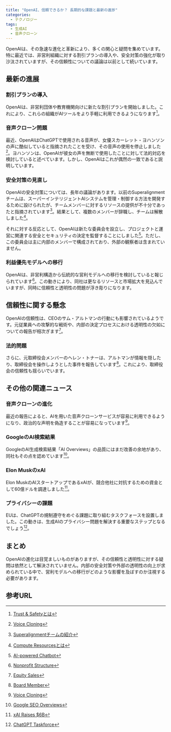 ```yaml
---
title: "OpenAI、信頼できるか？ 長期的な課題と最新の進捗"
categories:
  - テクノロジー
tags:
  - 生成AI
  - 音声クローン
---
```

OpenAIは、その急速な進化と革新により、多くの関心と疑問を集めています。特に最近では、非営利組織に対する割引プランの導入や、安全対策の強化が取り沙汰されていますが、その信頼性についての議論は以前として続いています。

## 最新の進展

### 割引プランの導入

OpenAIは、非営利団体や教育機関向けに新たな割引プランを開始しました。これにより、これらの組織がAIツールをより手軽に利用できるようになります[^1]。

### 音声クローン問題

最近、OpenAIはChatGPTで使用される音声が、女優スカーレット・ヨハンソンの声に酷似していると指摘されたことを受け、その音声の使用を停止しました[^2]。ヨハンソンは、OpenAIが彼女の声を無断で使用したことに対して法的対応を検討していると述べています。しかし、OpenAIはこれが偶然の一致であると説明しています。

### 安全対策の見直し

OpenAIの安全対策については、長年の議論があります。以前のSuperalignmentチームは、スーパーインテリジェントAIシステムを管理・制御する方法を開発するために設けられたが、チームメンバーに対するリソースの提供が不十分であったと指摘されています[^3]。結果として、複数のメンバーが辞職し、チームは解散しました[^4]。

それに対する反応として、OpenAIは新たな委員会を設立し、プロジェクトと運営に関連する安全とセキュリティの決定を監督することにしました[^5]。ただし、この委員会は主に内部のメンバーで構成されており、外部の観察者は含まれていません。

### 利益優先モデルへの移行

OpenAIは、非営利構造から伝統的な営利モデルへの移行を検討していると報じられています[^6]。この動きにより、同社は更なるリソースと市場拡大を見込んでいますが、同時に信頼性と透明性の問題が浮き彫りになります。

## 信頼性に関する懸念

OpenAIの信頼性は、CEOのサム・アルトマンの行動にも影響されているようです。元従業員への攻撃的な戦術や、内部の決定プロセスにおける透明性の欠如についての報告が相次ぎます[^7]。

### 法的問題

さらに、元取締役会メンバーのヘレン・トナーは、アルトマンが情報を隠したり、取締役会を操作しようとした事件を報告しています[^8]。これにより、取締役会の信頼性も揺らいでいます。

## その他の関連ニュース

### 音声クローンの進化

最近の報告によると、AIを用いた音声クローンサービスが容易に利用できるようになり、政治的な声明を偽造することが容易になっています[^9]。

### GoogleのAI検索結果

GoogleのAI生成検索結果「AI Overviews」の品質にはまだ改善の余地があり、同社もその点を認めています[^10]。

### Elon MuskのxAI

Elon MuskのAIスタートアップであるxAIが、競合他社に対抗するための資金として60億ドルを調達しました[^11]。

### プライバシーの課題

EUは、ChatGPTの規制遵守をめぐる課題に取り組むタスクフォースを設置しました。この動きは、生成AIのプライバシー問題を解決する重要なステップとなるでしょう[^12]。

## まとめ

OpenAIの進化は目覚ましいものがありますが、その信頼性と透明性に対する疑問は依然として解決されていません。内部の安全対策や外部の透明性の向上が求められている中で、営利モデルへの移行がどのような影響を及ぼすのか注視する必要があります。

## 参考URL
[^1]:[Trust & Safetyとは](https://prtimes.jp/main/html/rd/p/000001437.000000183.html#:~:text=Trust%20%26%20Safety%E3%82%B5%E3%83%BC%E3%83%93%E3%82%B9%E3%81%A8%E3%81%AF,%E3%81%A7%E9%9D%9E%E5%B8%B8%E3%81%AB%E9%87%8D%E8%A6%81%E3%81%A7%E3%81%99%E3%80%82)
[^2]:[Voice Cloning](https://elevenlabs.io/voice-cloning)
[^3]:[Superalignmentチームの紹介](https://openai.com/index/introducing-superalignment/)
[^4]:[Compute Resourcesとは](https://www.hpe.com/jp/ja/what-is/compute-resources.html)
[^5]:[AI-powered Chatbot](https://zapier.com/blog/best-ai-chatbot/)
[^6]:[Nonprofit Structure](https://donorbox.org/nonprofit-blog/nonprofit-org-chart)
[^7]:[Equity Sales](https://ejje.weblio.jp/content/equity+sales)
[^8]:[Board Member](https://eow.alc.co.jp/search?q=board+member)
[^9]:[Voice Cloning](https://elevenlabs.io/voice-cloning)
[^10]:[Google SEO Overviews](https://techcrunch.com/2024/06/01/this-week-in-ai-can-we-and-could-we-ever-trust-openai/)
[^11]:[xAI Raises $6B](https://techcrunch.com/2024/06/01/this-week-in-ai-can-we-and-could-we-ever-trust-openai/)
[^12]:[ChatGPT Taskforce](https://www.edpb.europa.eu/our-work-tools/our-documents/other/report-work-undertaken-chatgpt-taskforce_en)
[^13]:[Data Breach](https://www.cyberark.com/ja/what-is/data-breach/#:~:text=%E3%83%87%E3%83%BC%E3%82%BF%E4%BE%B5%E5%AE%B3%E3%81%A8%E3%81%AF%E3%80%81%E7%A4%BE%E5%86%85,%E3%82%A2%E3%82%AF%E3%82%BB%E3%82%B9%E3%81%99%E3%82%8B%E3%82%BB%E3%82%AD%E3%83%A5%E3%83%AA%E3%83%86%E3%82%A3%E3%82%A4%E3%83%B3%E3%82%B7%E3%83%87%E3%83%B3%E3%83%88%E3%81%A7%E3%81%99%E3%80%82)
[^14]:[AI Chip Components](https://macropolo.org/digital-projects/supply-chain/ai-chips/inside-an-ai-chip/)
